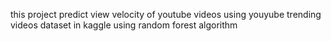 this project predict view velocity of youtube videos using youyube trending videos dataset in kaggle  using random forest algorithm
